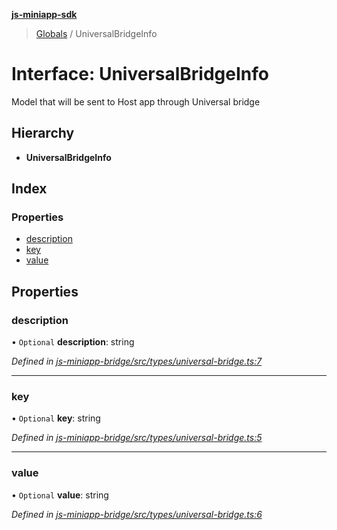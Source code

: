 **[js-miniapp-sdk](../README.md)**

> [Globals](../README.md) / UniversalBridgeInfo

# Interface: UniversalBridgeInfo

Model that will be sent to Host app through Universal bridge

## Hierarchy

* **UniversalBridgeInfo**

## Index

### Properties

* [description](universalbridgeinfo.md#description)
* [key](universalbridgeinfo.md#key)
* [value](universalbridgeinfo.md#value)

## Properties

### description

• `Optional` **description**: string

*Defined in [js-miniapp-bridge/src/types/universal-bridge.ts:7](https://github.com/rakutentech/js-miniapp/blob/f59f350/js-miniapp-bridge/src/types/universal-bridge.ts#L7)*

___

### key

• `Optional` **key**: string

*Defined in [js-miniapp-bridge/src/types/universal-bridge.ts:5](https://github.com/rakutentech/js-miniapp/blob/f59f350/js-miniapp-bridge/src/types/universal-bridge.ts#L5)*

___

### value

• `Optional` **value**: string

*Defined in [js-miniapp-bridge/src/types/universal-bridge.ts:6](https://github.com/rakutentech/js-miniapp/blob/f59f350/js-miniapp-bridge/src/types/universal-bridge.ts#L6)*
